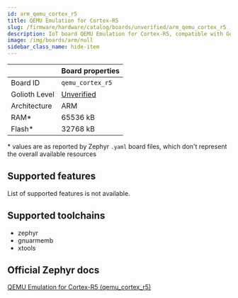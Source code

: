 ```yaml
---
id: arm_qemu_cortex_r5
title: QEMU Emulation for Cortex-R5
slug: /firmware/hardware/catalog/boards/unverified/arm_qemu_cortex_r5
description: IoT board QEMU Emulation for Cortex-R5, compatible with Golioth at unverified level.
image: /img/boards/arm/null
sidebar_class_name: hide-item
---
```


[//]: # (This is an auto-generated file, do not edit! Changes to it will be lost upon re-generation)



|                | Board properties     |
| -------------  | -------------------- |
| Board ID       | `qemu_cortex_r5` |
| Golioth Level  | [Unverified](/firmware/hardware#unverified-boards) |
| Architecture   | ARM |
| RAM*           | 65536 kB |
| Flash*         | 32768 kB |

\* values are as reported by Zephyr `.yaml` board files, which don't represent the overall available resources



## Supported features

List of supported features is not available.

## Supported toolchains

* zephyr
* gnuarmemb
* xtools

## Official Zephyr docs

[QEMU Emulation for Cortex-R5 (qemu_cortex_r5)](https://docs.zephyrproject.org/3.6.0/boards/arm/qemu_cortex_r5/doc/index.html)
